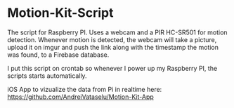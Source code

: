 # Motion-Kit-Script
The script for Raspberry PI. Uses a webcam and a PIR HC-SR501 for motion detection. Whenever motion is detected, the webcam will take a picture, upload it on imgur and push the link along with the timestamp the motion was found, to a Firebase database. 

I put this script on crontab so whenever I power up my Raspberry PI, the scripts starts automatically.

iOS App to vizualize the data from Pi in realtime here: https://github.com/AndreiVataselu/Motion-Kit-App
